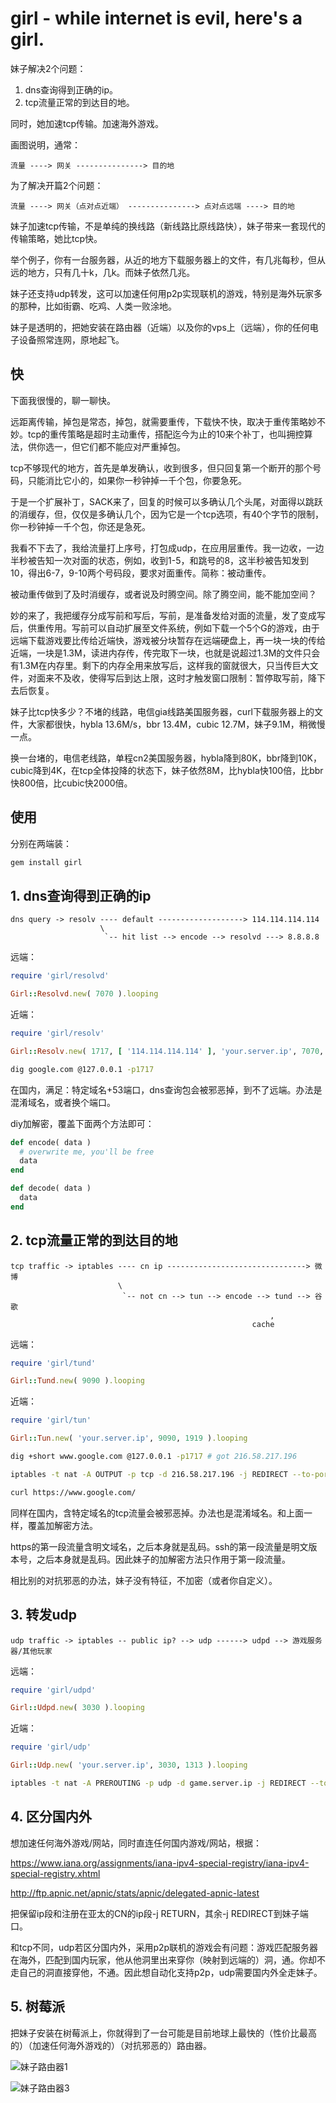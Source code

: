 # girl - while internet is evil, here's a girl.

妹子解决2个问题：

1. dns查询得到正确的ip。
2. tcp流量正常的到达目的地。

同时，她加速tcp传输。加速海外游戏。

画图说明，通常：

```
流量 ----> 网关 ---------------> 目的地
```

为了解决开篇2个问题：

```
流量 ----> 网关（点对点近端） ---------------> 点对点远端 ----> 目的地
```

妹子加速tcp传输，不是单纯的换线路（新线路比原线路快），妹子带来一套现代的传输策略，她比tcp快。

举个例子，你有一台服务器，从近的地方下载服务器上的文件，有几兆每秒，但从远的地方，只有几十k，几k。而妹子依然几兆。

妹子还支持udp转发，这可以加速任何用p2p实现联机的游戏，特别是海外玩家多的那种，比如街霸、吃鸡、人类一败涂地。

妹子是透明的，把她安装在路由器（近端）以及你的vps上（远端），你的任何电子设备照常连网，原地起飞。

## 快

下面我很慢的，聊一聊快。

远距离传输，掉包是常态，掉包，就需要重传，下载快不快，取决于重传策略妙不妙。tcp的重传策略是超时主动重传，搭配迄今为止的10来个补丁，也叫拥控算法，供你选一，但它们都不能应对严重掉包。

tcp不够现代的地方，首先是单发确认，收到很多，但只回复第一个断开的那个号码，只能消比它小的，如果你一秒钟掉一千个包，你要急死。

于是一个扩展补丁，SACK来了，回复的时候可以多确认几个头尾，对面得以跳跃的消缓存，但，仅仅是多确认几个，因为它是一个tcp选项，有40个字节的限制，你一秒钟掉一千个包，你还是急死。

我看不下去了，我给流量打上序号，打包成udp，在应用层重传。我一边收，一边半秒被告知一次对面的状态，例如，收到1-5，和跳号的8，这半秒被告知发到10，得出6-7，9-10两个号码段，要求对面重传。简称：被动重传。

被动重传做到了及时消缓存，或者说及时腾空间。除了腾空间，能不能加空间？

妙的来了，我把缓存分成写前和写后，写前，是准备发给对面的流量，发了变成写后，供重传用。写前可以自动扩展至文件系统，例如下载一个5个G的游戏，由于远端下载游戏要比传给近端快，游戏被分块暂存在远端硬盘上，再一块一块的传给近端，一块是1.3M，读进内存传，传完取下一块，也就是说超过1.3M的文件只会有1.3M在内存里。剩下的内存全用来放写后，这样我的窗就很大，只当传巨大文件，对面来不及收，使得写后到达上限，这时才触发窗口限制：暂停取写前，降下去后恢复。

妹子比tcp快多少？不堵的线路，电信gia线路美国服务器，curl下载服务器上的文件，大家都很快，hybla 13.6M/s，bbr 13.4M，cubic 12.7M，妹子9.1M，稍微慢一点。

换一台堵的，电信老线路，单程cn2美国服务器，hybla降到80K，bbr降到10K，cubic降到4K，在tcp全体投降的状态下，妹子依然8M，比hybla快100倍，比bbr快800倍，比cubic快2000倍。

## 使用

分别在两端装：

```bash
gem install girl
```

## 1. dns查询得到正确的ip

```
dns query -> resolv ---- default -------------------> 114.114.114.114
                    \
                     `-- hit list --> encode --> resolvd ---> 8.8.8.8
```

远端：

```ruby
require 'girl/resolvd'

Girl::Resolvd.new( 7070 ).looping
```

近端：

```ruby
require 'girl/resolv'

Girl::Resolv.new( 1717, [ '114.114.114.114' ], 'your.server.ip', 7070, [ 'google.com' ] ).looping
```

```bash
dig google.com @127.0.0.1 -p1717
```

在国内，满足：特定域名+53端口，dns查询包会被邪恶掉，到不了远端。办法是混淆域名，或者换个端口。

diy加解密，覆盖下面两个方法即可：

```ruby
def encode( data )
  # overwrite me, you'll be free
  data
end

def decode( data )
  data
end
```

## 2. tcp流量正常的到达目的地

```
tcp traffic -> iptables ---- cn ip -------------------------------> 微博
                        \
                         `-- not cn --> tun --> encode --> tund --> 谷歌
                                                          ,
                                                      cache
```

远端：

```ruby
require 'girl/tund'

Girl::Tund.new( 9090 ).looping
```

近端：

```ruby
require 'girl/tun'

Girl::Tun.new( 'your.server.ip', 9090, 1919 ).looping
```

```bash
dig +short www.google.com @127.0.0.1 -p1717 # got 216.58.217.196

iptables -t nat -A OUTPUT -p tcp -d 216.58.217.196 -j REDIRECT --to-ports 1919

curl https://www.google.com/
```

同样在国内，含特定域名的tcp流量会被邪恶掉。办法也是混淆域名。和上面一样，覆盖加解密方法。

https的第一段流量含明文域名，之后本身就是乱码。ssh的第一段流量是明文版本号，之后本身就是乱码。因此妹子的加解密方法只作用于第一段流量。

相比别的对抗邪恶的办法，妹子没有特征，不加密（或者你自定义）。

## 3. 转发udp

```
udp traffic -> iptables -- public ip? --> udp ------> udpd --> 游戏服务器/其他玩家
```

远端：

```ruby
require 'girl/udpd'

Girl::Udpd.new( 3030 ).looping
```

近端：

```ruby
require 'girl/udp'

Girl::Udp.new( 'your.server.ip', 3030, 1313 ).looping
```

```bash
iptables -t nat -A PREROUTING -p udp -d game.server.ip -j REDIRECT --to-ports 1313
```

## 4. 区分国内外

想加速任何海外游戏/网站，同时直连任何国内游戏/网站，根据：

https://www.iana.org/assignments/iana-ipv4-special-registry/iana-ipv4-special-registry.xhtml

http://ftp.apnic.net/apnic/stats/apnic/delegated-apnic-latest

把保留ip段和注册在亚太的CN的ip段-j RETURN，其余-j REDIRECT到妹子端口。

和tcp不同，udp若区分国内外，采用p2p联机的游戏会有问题：游戏匹配服务器在海外，匹配到国内玩家，他从他洞里出来穿你（映射到远端的）洞，通。你却不走自己的洞直接穿他，不通。因此想自动化支持p2p，udp需要国内外全走妹子。

## 5. 树莓派

把妹子安装在树莓派上，你就得到了一台可能是目前地球上最快的（性价比最高的）（加速任何海外游戏的）（对抗邪恶的）路由器。

![妹子路由器1](http://89.208.243.143/pic1.jpg)

![妹子路由器3](http://89.208.243.143/pic3.jpg)
